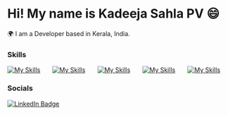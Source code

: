 Hi! My name is Kadeeja Sahla PV 😄
========================================================================================================================================

🌍  I am a Developer based in Kerala, India.
<br/>

### Skills

[![My Skills](https://skillicons.dev/icons?i=figma)](https://skillicons.dev) &nbsp;&nbsp;&nbsp;&nbsp;&nbsp; [![My Skills](https://skillicons.dev/icons?i=html,css)](https://skillicons.dev) &nbsp;&nbsp;&nbsp;&nbsp;&nbsp; [![My Skills](https://skillicons.dev/icons?i=js,ts)](https://skillicons.dev) &nbsp;&nbsp;&nbsp;&nbsp;&nbsp; [![My Skills](https://skillicons.dev/icons?i=react,express,nodejs,next)](https://skillicons.dev) &nbsp;&nbsp;&nbsp;&nbsp;&nbsp; [![My Skills](https://skillicons.dev/icons?i=tailwind,scss)](https://skillicons.dev)
<br/>

### Socials

<div id="badges">
  <a href="https://www.linkedin.com/in/farjas/">
    <img src="https://img.shields.io/badge/LinkedIn-blue?style=for-the-badge&logo=linkedin&logoColor=white" alt="LinkedIn Badge"/>
  </a>
</div>
